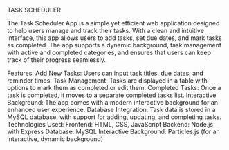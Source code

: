 TASK SCHEDULER

The Task Scheduler App is a simple yet efficient web application designed to help users manage and track their tasks. With a clean and intuitive interface, this app allows users to add tasks, set due dates, and mark tasks as completed. The app supports a dynamic background, task management with active and completed categories, and ensures that users can keep track of their progress seamlessly.

Features:
Add New Tasks: Users can input task titles, due dates, and reminder times.
Task Management: Tasks are displayed in a table with options to mark them as completed or edit them.
Completed Tasks: Once a task is completed, it moves to a separate completed tasks list.
Interactive Background: The app comes with a modern interactive background for an enhanced user experience.
Database Integration: Task data is stored in a MySQL database, with support for adding, updating, and completing tasks.
Technologies Used:
Frontend: HTML, CSS, JavaScript
Backend: Node.js with Express
Database: MySQL
Interactive Background: Particles.js (for an interactive, dynamic background)
